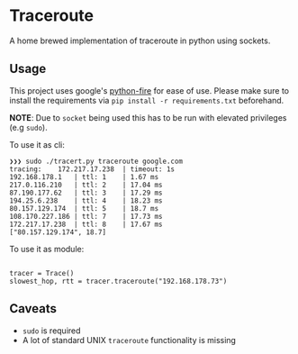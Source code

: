 # Traceroute

A home brewed implementation of traceroute in python using sockets.

## Usage

This project uses google's [python-fire](https://github.com/google/python-fire) for ease of use. Please make sure to install the requirements via `pip install -r requirements.txt` beforehand.

**NOTE**: Due to `socket` being used this has to be run with elevated privileges (e.g `sudo`).

To use it as cli:
```
❯❯❯ sudo ./tracert.py traceroute google.com
tracing:    172.217.17.238  | timeout: 1s
192.168.178.1   | ttl: 1    | 1.67 ms
217.0.116.210   | ttl: 2    | 17.04 ms
87.190.177.62   | ttl: 3    | 17.29 ms
194.25.6.238    | ttl: 4    | 18.23 ms
80.157.129.174  | ttl: 5    | 18.7 ms
108.170.227.186 | ttl: 7    | 17.73 ms
172.217.17.238  | ttl: 8    | 17.67 ms
["80.157.129.174", 18.7]
```

To use it as module:
```

tracer = Trace()
slowest_hop, rtt = tracer.traceroute("192.168.178.73")
```

## Caveats

- `sudo` is required
- A lot of standard UNIX `traceroute` functionality is missing
